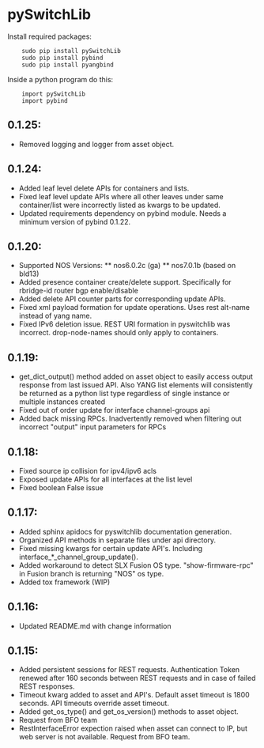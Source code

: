 # pySwitchLib


Install required packages:
```
    sudo pip install pySwitchLib
    sudo pip install pybind
    sudo pip install pyangbind
```


Inside a python program do this:
```
    import pySwitchLib
    import pybind
```

## 0.1.25:
* Removed logging and logger from asset object.

## 0.1.24:
* Added leaf level delete APIs for containers and lists.
* Fixed leaf level update APIs where all other leaves under same container/list were incorrectly listed as kwargs to be updated.
* Updated requirements dependency on pybind module. Needs a minimum version of pybind 0.1.22.

## 0.1.20:
* Supported NOS Versions:
** nos6.0.2c (ga)
** nos7.0.1b (based on bld13)
* Added presence container create/delete support.  Specifically for rbridge-id router bgp enable/disable
* Added delete API counter parts for corresponding update APIs.
* Fixed xml payload formation for update operations.  Uses rest alt-name instead of yang name.
* Fixed IPv6 deletion issue.  REST URI formation in pyswitchlib was incorrect.  drop-node-names should only apply to containers.

## 0.1.19:
* get_dict_output() method added on asset object to easily access output response from last issued API.  Also YANG list elements will consistently be returned as a python list type regardless of single instance or multiple instances created
* Fixed out of order update for interface channel-groups api
* Added back missing RPCs.  Inadvertently removed when filtering out incorrect "output" input parameters for RPCs

## 0.1.18:
* Fixed source ip collision for ipv4/ipv6 acls
* Exposed update APIs for all interfaces at the list level
* Fixed boolean False issue

## 0.1.17:
* Added sphinx apidocs for pyswitchlib documentation generation.
* Organized API methods in separate files under api directory.
* Fixed missing kwargs for certain update API's.  Including interface_*_channel_group_update().
* Added workaround to detect SLX Fusion OS type. "show-firmware-rpc" in Fusion branch is returning "NOS" os type.
* Added tox framework (WIP)

## 0.1.16:
* Updated README.md with change information

## 0.1.15:
* Added persistent sessions for REST requests. Authentication Token renewed after 160 seconds between REST requests and in case of failed REST responses.
* Timeout kwarg added to asset and API's. Default asset timeout is 1800 seconds. API timeouts override asset timeout.
* Added get_os_type() and get_os_version() methods to asset object. 
* Request from BFO team
* RestInterfaceError expection raised when asset can connect to IP, but web server is not available. Request from BFO team.





